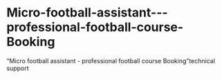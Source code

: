 # Micro-football-assistant---professional-football-course-Booking
“Micro football assistant - professional football course Booking”technical support
